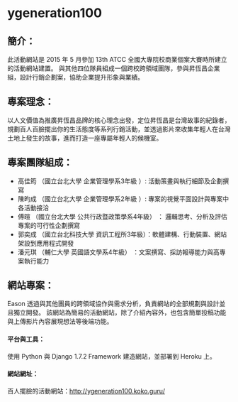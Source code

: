 # ygeneration100

## 簡介：
此活動網站是 2015 年 5 月參加 13th ATCC 全國大專院校商業個案大賽時所建立的活動網站建置。
與其他四位隊員組成一個跨校跨領域團隊，參與昇恆昌企業組，設計行銷企劃案，協助企業提升形象與業績。 

## 專案理念：
以人文價值為推廣昇恆昌品牌的核心理念出發，定位昇恆昌是台灣故事的紀錄者，規劃百人百臉擺出你的生活態度等系列行銷活動，並透過影片來收集年輕人在台灣土地上發生的故事，進而打造一座專屬年輕人的候機室。

## 專案團隊組成：
* 高佳筠 （國立台北大學 企業管理學系3年級 ）: 活動策畫與執行細節及企劃撰寫
* 陳昀成 （國立台北大學 企業管理學系2年級 ）: 專案的視覺平面設計與專案中各活動接洽
* 傅暄 （國立台北大學 公共行政暨政策學系4年級） ： 邏輯思考、分析及評估專案的可行性企劃撰寫
* 郭奕成 （國立台北科技大學 資訊工程所3年級）：軟體建構、行動裝置、網站架設到應用程式開發
* 潘元琪 （輔仁大學 英國語文學系4年級） ：文案撰寫、採訪報導能力與高專案執行能力

## 網站專案：
Eason 透過與其他團員的跨領域協作與需求分析，負責網站的全部規劃與設計並且獨立開發。
該網站為簡易的活動網站，除了介紹內容外，也包含簡單投稿功能與上傳影片內容展現想法等後端功能。

#### 平台與工具：
使用 Python 與 Django 1.7.2 Framework 建造網站，並部署到 Heroku 上。

#### 網站網址：
百人擺臉的活動網站：http://ygeneration100.koko.guru/

